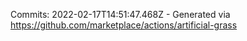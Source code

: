 Commits: 2022-02-17T14:51:47.468Z - Generated via https://github.com/marketplace/actions/artificial-grass
<br>

